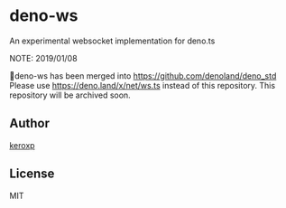 deno-ws
===
An experimental websocket implementation for deno.ts

NOTE: 2019/01/08

🎉deno-ws has been merged into https://github.com/denoland/deno_std
Please use https://deno.land/x/net/ws.ts instead of this repository. This repository will be archived soon.

## Author

[keroxp](https://github.com/keroxp)

## License

MIT
